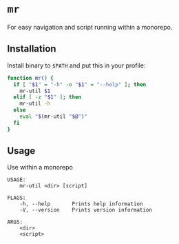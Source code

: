 # `mr`

For easy navigation and script running within a monorepo.

## Installation

Install binary to `$PATH` and put this in your profile:

```sh
function mr() {
  if [ "$1" = "-h" -o "$1" = "--help" ]; then
    mr-util $1
  elif [ -z "$1" ]; then
    mr-util -h
  else
    eval "$(mr-util "$@")"
  fi
}
```

## Usage

Use within a monorepo

```
USAGE:
    mr-util <dir> [script]

FLAGS:
    -h, --help       Prints help information
    -V, --version    Prints version information

ARGS:
    <dir>
    <script>
```